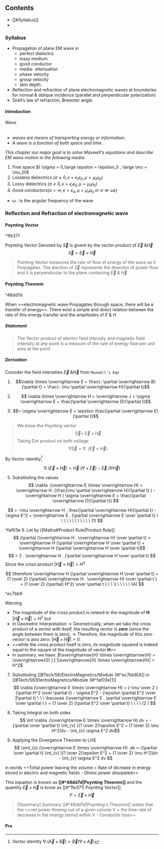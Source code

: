 ## Contents
 - [[#Syllabus]]
 - 

### Syllabus
- Propagation of plane EM wave in 
	- perfect dielectric
	- lossy medium
	- good conductor
	- media- attenuation
	- phase velocity
	- group velocity
	- skin depth.
- Reflection and refraction of plane electromagnetic waves at boundaries for normal & oblique incidence (parallel and perpendicular polarization)
- Snell’s law of refraction, Brewster angle.


#### Introduction

###### Wave
-  *waves are means of transporting energy or information.*
- *A wave is a function of both space and time.*

*This chapter our major goal is to solve Maxwell's equations and describe EM wave motion in the following media:*
1. Free space $( \sigma = 0,\large \epsilon = \epsilon_0 , \large \mu  = \mu_0)$
2. Lossless dielectrics $(\sigma \approx  0 , \epsilon = \epsilon_r\epsilon_0 , \mu = \mu_r\mu_0)$
3. Lossy dielectrics $(\sigma \neq 0 , \epsilon = \epsilon_r \epsilon_0 , \mu = \mu_r\mu_0)$
4. Good conductors$(\sigma = \infty , \epsilon = \epsilon_0 , \mu = \mu_r\mu_0 \ or \  \sigma \gg \omega\epsilon)$

- $\omega$ : is the angular frequency of the wave


### Reflection and Refraction of electromagnetic wave


#### Poynting Vector

^1fe371

Poynting Vector Denoted by $\overrightarrow S$  is givent by the *vector product* of $\overrightarrow E \ \& \overrightarrow H$
 $$ \overrightarrow S = \overrightarrow E \times \overrightarrow H $$

> Pointing Vector measures the rate of flow of energy of the wave as it Propagates. The diection of $\overrightarrow S$ represents the direction of power flow and it is perpendicular to the plane containing $\overrightarrow E \ \& \ \overrightarrow H$


#### Poynting Theorem

^48dd7d

When ==electromagnetic wave Propagates through space, there will be a transfer of energy==. There exist a simple and direct relation between the rate of this energy transfer and the amplitudes of $E \ \& \ H$


##### Statement
> The Vector product of electric field intensity and magnetic field intensity at any point is a measure of the rate of energy flow per unit area at the point.


##### Derivation
Consider the field intensities $\overrightarrow E \ \& \overrightarrow H$ from `Maxwell's Eqn`

1. $$\nabla \times \overrightarrow E = \frac{- \partial \overrightarrow B}{\partial t} = \frac{- \mu \partial \overrightarrow H}{\partial t}$$

2. $$ \nabla \times \overrightarrow H = \overrightarrow J = \sigma \overrightarrow E + \frac{\partial \overrightarrow D}{\partial t}$$

3. $$= \sigma \overrightarrow E + \epsilon \frac{\partial \overrightarrow E}{\partial t}$$
> We know the Poynting vector
$$ \overrightarrow S = \ \overrightarrow E \times \overrightarrow H$$
Taking Dot product on both voltage 
$$\nabla \overrightarrow S = \nabla .\ (\overrightarrow E \times \overrightarrow H)$$

By Vector identity[^2]

$$\nabla . (\overrightarrow E \times \overrightarrow H) = \overrightarrow H .(\nabla \times \overrightarrow E) - \overrightarrow E .(\nabla \overrightarrow H)$$

[^2]: Vector identity $\nabla .(\overrightarrow A \times \overrightarrow B) = \overrightarrow B (\nabla \times \overrightarrow A)$

5. Substituting the values
$$
\nabla .(\overrightarrow E \times \overrightarrow H) = \overrightarrow H .(\frac{\mu \partial \overrightarrow H}{\partial t} ) - \overrightarrow H ( \sigma \overrightarrow E + \frac{\partial \overrightarrow D}{\partial t})
$$

$$
= -\mu \overrightarrow H . \frac{\partial \overrightarrow H}{\partial t} - \sigma E^2 + \overrightarrow E . {\partial \overrightarrow E \over \partial t} \ \ \ \ \ \ \ \ \ \ \ \ (1)
$$

 ^faf03e
6. Let by [[Maths#Product Rule|Product Rule]]
$$
{\partial (\overrightarrow H . \overrightarrow H) \over \partial t} = \overrightarrow H {\partial \overrightarrow H \over \partial t} + \overrightarrow H {\partial \overrightarrow H \over \partial t}$$
$$
= 2 . \overrightarrow H . {\partial \overrightarrow H \over \partial t}
$$
Since the cross product $|\overrightarrow{H} \times \overrightarrow{H}| = H^2$

$$
\therefore \overrightarrow H {\partial \overrightarrow H \over \partial t} = {1 \over 2} {\partial( \overrightarrow H . \overrightarrow H) \over \partial t } = {1 \over 2} {\partial( H^2) \over \partial t }  \ \ \\ \ \ \ \ \ (A)
$$ 

^ec7bb9


> [!WARNING]
> - The magnitude of the cross product is related to the magnitude of **H**: $|\overrightarrow{H} \times \overrightarrow{H}| = H^2$ but
> - In Geometric Interpretation
> 	->  Geometrically, when we take the cross product of a vector with itself, the resulting vector is **zero** (since the angle between them is zero).
> 	-> Therefore, the magnitude of this zero vector is also zero: $|\overrightarrow{H} \times \overrightarrow{H}| = 0$
> - ==while the cross product itself is zero, its magnitude squared is indeed equal to the square of the magnitude of vector **H**==
> - In summary, we have: $\overrightarrow{H} \times \overrightarrow{H} = \overrightarrow{0} ] [ |\overrightarrow{H} \times \overrightarrow{H}| = H^2$


7. Substituting [[BTech/S6/ElectroMagnetics/Module 3#^ec7bb9|A]] in [[BTech/S6/ElectroMagnetics/Module 3#^faf03e|1]]
$$
\nabla (\overrightarrow E \times \overrightarrow H) = {-\mu \over 2 } {\partial H^2 \over \partial t} - \sigma E^2 - {\epsilon \partial E^2 \over 2\partial t} \ \ \ \because {\overrightarrow E . \partial \overrightarrow E \over \partial t } = {1 \over 2} {\partial E^2 \over \partial t} \ \ \ \ (2 )
$$

8. Taking Integral on both sides
$$
\int \nabla .(\overrightarrow E \times \overrightarrow H) dv = -{\partial \over \partial t} \int_{v} [{1 \over 2}\epsilon E^2 + {1 \over 2} \mu H^2]dv - \int_{v} \sigma E^2 dv$$

9. Applying the Divergence Theorem to LHS
$$
\oint_{s} (\overrightarrow E \times \overrightarrow H) .ds =-{\partial \over \partial t} \int_{v} [{1 \over 2}\epsilon E^2 + {1 \over 2} \mu H^2]dv - \int_{v} \sigma E^2 dv
$$

in words
==Toltal power leaving the volume = Rate of dicrease in energy stored in electric and magnetic fields  - Ohmic power dissipated==


This equation is known as **[[#^48dd7d|Poynting Theorem]]** and the quantity 
$\overrightarrow E  \times \overrightarrow H$ is know as [[#^1fe371| Poynting Vector]] 
$$
P = \overrightarrow E  \times \overrightarrow H
$$


> [!Summary] Summary
> [[#^48dd7d|Poynting's Theorem]]  states that the ==net power flowing out of a given volume V = the time rate of decrease in the energy stored within V - Conductor loss==
> 



#### Pro